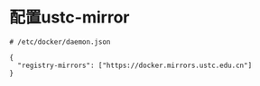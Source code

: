 # 配置ustc-mirror

```
# /etc/docker/daemon.json

{
  "registry-mirrors": ["https://docker.mirrors.ustc.edu.cn"]
}
```